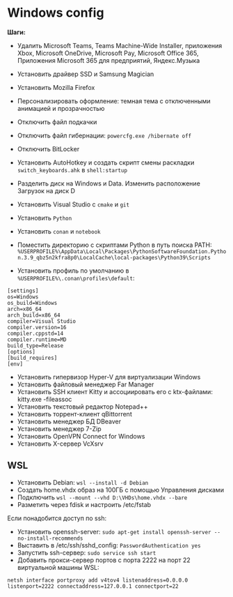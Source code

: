 # Windows config

**Шаги:**

- Удалить Microsoft Teams, Teams Machine-Wide Installer, приложения Xbox, Microsoft OneDrive, Microsoft Pay, Microsoft Office 365, Приложения Microsoft 365 для предприятий, Яндекс.Музыка
- Установить драйвер SSD и Samsung Magician
- Установить Mozilla Firefox
- Персонализировать оформление: темная тема с отключенными анимацией и прозрачностью
- Отключить файл подкачки
- Отключить файл гибернации: `powercfg.exe /hibernate off`
- Отключить BitLocker
- Установить AutoHotkey и создать скрипт смены раскладки `switch_keyboards.ahk` в `shell:startup`
- Разделить диск на Windows и Data. Изменить расположение Загрузок на диск D

- Установить Visual Studio с `cmake` и `git`
- Установить `Python`
- Установить `conan` и `notebook`
- Поместить директорию с скриптами Python в путь поиска PATH: `%USERPROFILE%\AppData\Local\Packages\PythonSoftwareFoundation.Python.3.9_qbz5n2kfra8p0\LocalCache\local-packages\Python39\Scripts`
- Установить профиль по умолчанию в `%USERPROFILE%\.conan\profiles\default`:

```
[settings]
os=Windows
os_build=Windows
arch=x86_64
arch_build=x86_64
compiler=Visual Studio
compiler.version=16
compiler.cppstd=14
compiler.runtime=MD
build_type=Release
[options]
[build_requires]
[env]
```

- Установить гипервизор Hyper-V для виртуализации Windows
- Установить файловый менеджер Far Manager
- Установить SSH клиент Kitty и ассоциировать его с ktx-файлами: kitty.exe -fileassoc
- Установить текстовый редактор Notepad++
- Установить торрент-клиент qBittorrent
- Установить менеджер БД DBeaver
- Установить менеджер 7-Zip
- Установить OpenVPN Connect for Windows
- Установить X-сервер VcXsrv

## WSL

- Установить Debian: `wsl --install -d Debian`
- Создать home.vhdx образ на 100ГБ с помощью Управления дисками
- Подключить `wsl --mount --vhd D:\VHDs\home.vhdx --bare`
- Разметить через fdisk и настроить /etc/fstab

Если понадобится доступ по ssh:
  - Установить openssh-server: `sudo apt-get install openssh-server --no-install-recommends`
  - Выставить в /etc/ssh/sshd_config: `PasswordAuthentication yes`
  - Запустить ssh-сервер: `sudo service ssh start`
- Добавить прокси-сервер портов с порта 2222 на порт 22 виртуальной машины WSL:
```
netsh interface portproxy add v4tov4 listenaddress=0.0.0.0 listenport=2222 connectaddress=127.0.0.1 connectport=22
```
